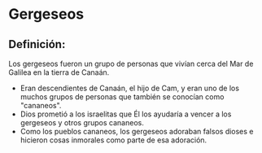 # Gergeseos

## Definición: 

Los gergeseos fueron un grupo de personas que vivían cerca del Mar de Galilea en la tierra de Canaán.

* Eran descendientes de Canaán, el hijo de Cam, y eran uno de los muchos grupos de personas que también se conocían como "cananeos".
* Dios prometió a los israelitas que Él los ayudaría a vencer a los gergeseos y otros grupos cananeos.
* Como los pueblos cananeos, los gergeseos adoraban falsos dioses e hicieron cosas inmorales como parte de esa adoración.

